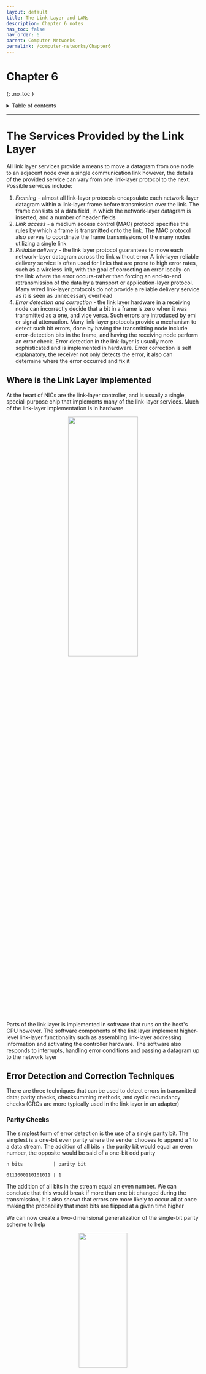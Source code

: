 ```yaml
---
layout: default
title: The Link Layer and LANs
description: Chapter 6 notes
has_toc: false
nav_order: 6
parent: Computer Networks
permalink: /computer-networks/Chapter6
---
```


# Chapter 6
{: .no_toc }

<details closed markdown="block">
  <summary>
    Table of contents
  </summary>
  {: .text-delta }
1. TOC
{:toc}
</details>

---
# The Services Provided by the Link Layer
All link layer services provide a means to move a datagram from one node to an adjacent node over a single communication link however, the details of the provided service can vary from one link-layer protocol to the next. Possible services include:

1. _Framing_ - almost all link-layer protocols encapsulate each network-layer datagram within a link-layer frame before transmission over the link. The frame consists of a data field, in which the network-layer datagram is inserted, and a number of header fields
2. _Link access_ - a medium access control (MAC) protocol specifies the rules by which a frame is transmitted onto the link. The MAC protocol also serves to coordinate the frame transmissions of the many nodes utilizing a single link
3. _Reliable delivery_ - the link layer protocol guarantees to move each network-layer datagram across the link without error A link-layer reliable delivery service is often used for links that are prone to high error rates, such as a wireless link, with the goal of correcting an error locally-on the link where the error occurs-rather than forcing an end-to-end retransmission of the data by a transport or application-layer protocol. Many wired link-layer protocols do not provide a reliable delivery service as it is seen as unnecessary overhead
4. _Error detection and correction_ - the link layer hardware in a receiving node can incorrectly decide that a bit in a frame is zero when it was transmitted as a one, and vice versa. Such errors are introduced by emi or signal attenuation. Many link-layer protocols provide a mechanism to detect such bit errors, done by having the transmitting node include error-detection bits in the frame, and having the receiving node perform an error check. Error detection in the link-layer is usually more sophisticated and is implemented in hardware. Error correction is self explanatory, the receiver not only detects the error, it also can determine where the error occurred and fix it

## Where is the Link Layer Implemented
At the heart of NICs are the link-layer controller, and is usually a single, special-purpose chip that implements many of the link-layer services. Much of the link-layer implementation is in hardware

<p align="center">
  <img src="{{site.baseurl}}/assets/computer-networks/nic.png"  width="60%" height="40%">
</p>

Parts of the link layer is implemented in software that runs on the host's CPU however. The software components of the link layer implement higher-level link-layer functionality such as assembling link-layer addressing information and activating the controller hardware. The software also responds to interrupts, handling error conditions and passing a datagram up to the network layer

## Error Detection and Correction Techniques
There are three techniques that can be used to detect errors in transmitted data; parity checks, checksumming methods, and cyclic redundancy checks (CRCs are more typically used in the link layer in an adapter)

### Parity Checks
The simplest form of error detection is the use of a single parity bit. The simplest is a one-bit even parity where the sender chooses to append a 1 to a data stream. The addition of all bits + the parity bit would equal an even number, the opposite would be said of a one-bit odd parity

```
n bits           | parity bit

0111000110101011 | 1
```

The addition of all bits in the stream equal an even number. We can conclude that this would break if more than one bit changed during the transmission, it is also shown that errors are more likely to occur all at once making the probability that more bits are flipped at a given time higher

We can now create a two-dimensional generalization of the single-bit parity scheme to help

<p align="center">
  <img src="{{site.baseurl}}/assets/computer-networks/parity.png"  width="50%" height="30%">
</p>

Here, the _d_ bits in _D_ are divided into _i_ rows and _j_ columns. A parity value is computed for each row and for each column. If a bit is flipped it is shown that the bit can be detected and then be corrected. Two dimensional parity can also detect any combination of two errors in a packet. However, two-dimensional parity cannot detect all types of errors, such as errors that involve an even number of bit flips in different rows and columns. For example, if two bits in one row are flipped and two bits in another row are flipped, the parity bits will still be correct even though there are errors in the data

The ability of the receiver to both detect and correct errors is known as __forward error correction (FEC)__. FEC techniques are valuable because they can decrease the number of sender retransmissions required, immediately correcting errors at the receiver and avoiding the wait for the round-trip propagation delay needed for the sender to receive a NAK packet for the retransmitted packet to propagate back to the receiver

### Cyclic Redundancy Check (CRC)
Cyclic redundancy check codes are also known as __polynomial codes__. CRC codes operate as follows. Consider the _d_-bit piece of data, _D_, that the sending node wants to send to the receiving node. The sender and receiver must first agree on an `r + 1` bit pattern, known as a __generator G__

1. For a given piece of data, _D_, the sender will choose _r_ additional bits, _R_, and append them to _D_ such that the resulting _d + r_ bit pattern is exactly divisible by _G_, or no remainder, using modulo-2 arithmetic 
2. The receiver divides the _d + r_ received bits by _G_. If the remainder is non-zero, the receiver knows that an error has occurred; otherwise the data is accepted as being correct

{: .important}
All CRC evaluations are done in modulo-2 arithmetic without carries in addition or borrows in subtraction, meaning that addition and subtraction are identical, and both are equivalent to the bitwise exclusive-or (XOR) of the operands. XOR means that if both bits are equal the resulting bit is 0, if both bits are not equal the resulting bit is 1


For example, we are asked to find the CRC for the data blocks 100100 with the divisor 1101. The sender will generate the CRC and the receiver will verify it

 The __sender__ side follows these steps:
1. Find the length of the divisor L. The divisor is also known as the generator
2. Append `L - 1` bits to the original message, if the length of the divisor is 4, we will append 3 0s to the original message
3. Perform binary division using XOR
4. The remainder of the division is the CRC code, this will also be the same `L - 1` length

<p align="center">
  <img src="{{site.baseurl}}/assets/computer-networks/crc.png"  width="50%" height="10%">
</p>

From here you would append the remainder to the original message resulting in the bit stream being 100100'001'

{: .note}
When dividing you take the divisor and divide it every time, do not mind the left most bit in the XOR operation, ignore it and drop the next bit in the dividend down. If the resulting XOR operation's left most bit is a 1 then a 1 goes in the quotient, if it is a 0 then put 0. __If 0 then you have to divide by all zero's as seen in division step 5__

The __receiver's__ steps are as follows:
1. Acquire the data stream and begin by dividing the generator by the data stream
2. Divide in the same manner using XOR, if the remainder is zero then no error has occurred in transmission, otherwise an error has occurred

<p align="center">
  <img src="{{site.baseurl}}/assets/computer-networks/crc2.png"  width="50%" height="20%">
</p>
 
A video that helped is found [here](https://www.youtube.com/watch?v=A9g6rTMblz4)

# Switched Local Area Network
Link-Layer addressing is made up unique MAC addresses, the ARP protocol is also used in order to translate IP addresses to link-layer addresses

## MAC Addresses
To be specific it is not the host itself that has a link-layer address, it is the NIC living within it. If a host has many NICs then it will have many link-layer addresses, just as it would have many IP addresses. Note that a switch does not have unique link-layer addresses associated to each port. Link-layer addresses are usually called MAC addresses. A MAC address is 6 bytes long usually expressed in hexadecimal notation. No two NICs have the same MAC address, each company who manufacturers adapters will have purchased a block of 3 byte addresses within the 6 byte address space. The first 3 bytes address the company and the remaining 3 bytes address a unique adapter

Sometimes a sending adapter wants to address everyone within the same LAN. This is done via a special __broadcast address__. This address consisting of FF-FF-FF-FF-FF-FF is inserted into a link-layer destination address and flooded to every host

## Address Resolution Protocol (ARP)
Because there is both a network-layer address and a link-layer address, there is a need to translate between the two. This is done using ARP. To see why take the following scenario

<p align="center">
  <img src="{{site.baseurl}}/assets/computer-networks/arp.png"  width="50%" height="30%">
</p>

Suppose the host with IP address of 222.222.222.220 wants to send an IP datagram to host 222.222.222.222. In order to correctly create a datagram the sender must know the IP address and the MAC address of the destination, these fill out the link-layer header and the network-layer header. How then does this sending host know the MAC of the destination? It knows the IP address and can use ARP in conjunction to find the MAC. It will send an __ARP packet__ addressed (IP) to host 222.222.222.222, with a destination MAC of FF-FF-FF-FF-FF-FF (broadcast MAC), essentially asking on the LAN "Who has IP address 222.222.222.222?". _Know that anyone receiving a broadcast on the LAN will process up to the network layer in order to find out if the ARP request is destined for them._ The receiver will receive the ARP, recognize that it is an ARP message addressed to it, asking for its link-layer address. It will respond to the query with a standard unicast frame addressed to the IP and MAC of host 222.222.222.220, all other hosts on the LAN will ignore it as it is not addressed to them (IP address)

Each host also has a built in ARP table that it would first query for the MAC of a given IP address. The ARP table also has a TTL value to expire after a set time

{: .important}
ARP is encapsulated within a link-layer frame and is thus architecturally, lying above the link-layer. However, it has fields pertaining to both the link-layer and network-layer so it is best considered a protocol that straddles the boundary between the link and network layers

### Sending a Datagram off the Subnet
ARP can be used to find the MAC address of hosts outside of a subnet. Take the following network for example

<p align="center">
  <img src="{{site.baseurl}}/assets/computer-networks/arp2.png"  width="80%" height="60%">
</p>

{: .note}
Note that each host has a unique IP and MAC address, the router however has a unique IP and MAC address for each interface that lives in the two subnets

Suppose that host 111.111.111.111 wants to send an IP datagram to a host 222.222.222.222. Know that the sending host has to completely fill out the link-layer host/destination fields, and it does not know the destination MAC. The following steps outline the process

1. Understand that if the host x.x.x.111 were to put the MAC of x.x.x.222 as its link-layer destination address, it would never leave the LAN. No host in the LAN has that MAC. __It must first leave the LAN so it is sent to the hosts default gateway DG__
2. The host recognizes that it is sending to another host outside of the LAN and addresses the link-layer header to that of the MAC of the DG, if it does not know the MAC it ARPs for it (it will always know the IP of its default gateway). The IP datagram is still addressed to x.x.x.222, this is the intended target. The switch in between the host and router will make sure the frame gets to the router
3. When the router gets the frame from the it consults the routing table to determine the egress interface
4. The router will build a new frame with the destination of the MAC of x.x.x.222, remember that the destination IP has not changed at all. Again, if the destination MAC is unknown, the router will ARP for whose MAC is associated with the address x.x.x.222


#### ARP in action
<p align="center">
  <img src="{{site.baseurl}}/assets/computer-networks/arp.gif"  width="60%" height="40%">
</p>

{: .note}
Understand that to traverse to a new LAN, the host will send the packet to the DG (possibly ARPing for its MAC) with the destination MAC of the router and a destination IP of the intended recipient. The router processes the packet, builds a frame to the intended recipient using the source of that interfaces MAC address (maybe using ARP), and sends the frame. __The network-layer source/destination do not change (unless when using NAT)__

### Ethernet
Ethernet is the most prevalent wired LAN technology. Other LAN technologies like token ring and ATM were more complex and expensive

The following is the ethernet frame structure

<p align="center">
  <img src="{{site.baseurl}}/assets/computer-networks/ethernet.png"  width="60%" height="50%">
</p>

- _Data file (46 to 1,500 bytes)_: this field carries the IP datagram. The MTU of ethernet is 1,500 bytes, fragmentation has to occur if the datagram is larger than that. There is a minimum size of 46 bytes, if the datagram is smaller than it must be "stuffed"
- _Destination address (6 bytes)_: contains the MAC address of the destination adapter. An adapter only processes frames sent to its MAC
- _Source address (6 bytes)_: contains the MAC address of the source adapter
- _Type field (2 bytes)_: permits Ethernet to multiplex network-layer protocols. Know that hosts can use other network-layer protocols besides IP. When an Ethernet frame arrives at adapter B, adapter B needs to know which network-layer protocol it should pass (that is, demultiplex) the contents of the data field. ARP has its own type number, and if the arriving frame contains an ARP packet, the ARP packet wil be demultiplexed up to the ARP protocol. The type field is similar to the protocol field in the network-layer datagram and the port-number fields in the transport-layer segment. They all serve to glue a protocol at one layer to a protocol at the layer above
- _Cyclic redundancy check (CRC) (4 bytes)_: allows for detection of bit errors in the frame
- _Preamble (8 bytes)_: beginning of a frame. Serves to "wake up" the receiving adapters and to synchronize their clocks to that of the sender's clock

{: .important}
Ethernet technologies serve to provide connection-less service to the network layer, there is no handshaking when sending an Ethernet frame, similar to UDP and IP. It is an unreliable service. Also, if a frame does not pass a CRC check, the frame is discarded

#### Ethernet Today
Ethernet is both a link-layer protocol and a physical-layer protocol, defining different mediums by which data can travel in an Ethernet topology; copper, fiber, and coax

# A Day in the Life of a Web Page Request
Here we can summarize all of the layers working together in order for a host to receive a web page, say `www.google.com`

<p align="center">
  <img src="{{site.baseurl}}/assets/computer-networks/dayInLife.png"  width="60%" height="40%">
</p>

## DHCP, UDP, IP, and Ethernet
An individual (Bob) connects there laptop to an Ethernet cable connected to a school's Ethernet switch, which is then connected to a router, which is then connected to Comcast as the ISP. Comcast is providing DNS and the school router is providing DHCP
    
1. Bob has to get an IP address, a DHCP request message is created by Bob's laptop's OS. It is put into a UDP segment with destination port 67 (DHCP server) and source port 68 (DHCP client). The UDP segment is then placed into an IP datagram with a broadcast IP address of 255.255.255.255 and a source address of 0.0.0.0
2. The IP datagram is placed in an Ethernet frame with a destination MAC address of FF-FF-FF-FF-FF-FF so that the frame will be broadcast to all devices connected to the switch. The source MAC address is Bob's laptop
3. The switch broadcast the DHCP request
4. The router gets the frame and see's that it is a broadcast IP address which tells it that it should be processed by upper layer protocols. The UDP segment is sent up to UDP and the DHCP request message is extracted
5. The router is the DHCP server so it creates a __DHCP ACK message__ with info on a potential IP address. The router builds all layers down to the link where it knows that destination so it is sent unicast to the laptop
6. The frame hits the switch where it consults its MAC address table
7. Bob's laptop can know extract all information where it see's the IP address, subnet, DNS, and DG details sent to it

## DNS and ARP
Bob can now be routed to the internet. He continues to type in the URL of `www.google.com`. Bob's web browser can know begin the process by creating a TCP socket that will be used to send an HTTP request. Bob's laptop will need to know the IP address for `www.google.com` however, so it consults DNS

1. A DNS query message is created for `www.google.com`. It is then placed within a UDP segment with a destination port of 53 (DNS server). The segment is then placed into an IP datagram with a destination of the DNS server of 68.87.71.226
2. The laptop knows that the destination IP address is not apart of its LAN so it creates a link-layer header addressed to the router. It does have to ARP for the MAC of the router
3. An ARP reply is sent by the router
4. The laptop can now build the DNS query to the DG

## Intra-Domain Routing to the DNS Server

1. The DG receives the frame and extracts the IP datagram containing the DNS query, which it then finds the route to the network of the DNS server at 68.87.71.226. The router sends the packet to the Comcast router
2. Eventually the packet makes it to the DNS server where it provides the IP address to `www.google.com`

## TCP and HTTP

1. Know that the laptop has the IP address of `www.google.com` it can create a TCP socket that will be used to send the HTTP GET message. Of course, the TCP handshake is first performed
2. The TCP SYN segment is created with a destination port of 80. This is placed within an IP datagram that is addressed to `www.google.com`. The datagram is placed within a frame which is addressed to the DG
3. The TCP SYN will arrive at the google server and the TCP SYN will be extracted and demultiplexed to port 80. __Remember that this is the welcome socket, another socket is created for the TCP connection between the Google HTTP server and the laptop__. The TCP SYNACK segment is generated, placed inside a datagram, and then placed inside a frame with the appropriate destination MAC of the Google HTTP server's DG
4. The datagram eventually makes it to the laptop where the datagram is demultiplexed to whatever port number the OS gave the process
5. HTTP GET and response messages can then be sent as the TCP connection has been built